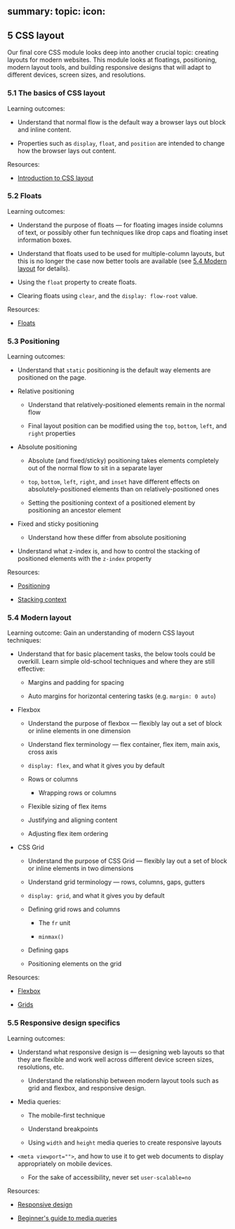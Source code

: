 summary:
topic:
icon:
---

## 5 CSS layout

Our final core CSS module looks deep into another crucial topic: creating layouts for modern websites. This module looks at floatings, positioning, modern layout tools, and building responsive designs that will adapt to different devices, screen sizes, and resolutions.

### 5.1 The basics of CSS layout

Learning outcomes:

- Understand that normal flow is the default way a browser lays out block and inline content.

- Properties such as `display`, `float`, and `position` are intended to change how the browser lays out content.

Resources:

- [Introduction to CSS layout](https://developer.mozilla.org/docs/Learn/CSS/CSS_layout/Introduction)

### 5.2 Floats

Learning outcomes:

- Understand the purpose of floats — for floating images inside columns of text, or possibly other fun techniques like drop caps and floating inset information boxes.

- Understand that floats used to be used for multiple-column layouts, but this is no longer the case now better tools are available (see [5.4 Modern layout](./5-4-modern-layout.md) for details).

- Using the `float` property to create floats.

- Clearing floats using `clear`, and the `display: flow-root` value.

Resources:

- [Floats](https://developer.mozilla.org/docs/Learn/CSS/CSS_layout/Floats)

### 5.3 Positioning

Learning outcomes:

- Understand that `static` positioning is the default way elements are positioned on the page.

- Relative positioning

  - Understand that relatively-positioned elements remain in the normal flow

  - Final layout position can be modified using the `top`, `bottom`, `left`, and `right` properties

- Absolute positioning

  - Absolute (and fixed/sticky) positioning takes elements completely out of the normal flow to sit in a separate layer

  - `top`, `bottom`, `left`, `right`, and `inset` have different effects on absolutely-positioned elements than on relatively-positioned ones

  - Setting the positioning context of a positioned element by positioning an ancestor element

- Fixed and sticky positioning

  - Understand how these differ from absolute positioning

- Understand what z-index is, and how to control the stacking of positioned elements with the `z-index` property

Resources:

- [Positioning](https://developer.mozilla.org/docs/Learn/CSS/CSS_layout/Positioning)

- [Stacking context](https://developer.mozilla.org/docs/Web/CSS/CSS_positioned_layout/Understanding_z-index/Stacking_context)

### 5.4 Modern layout

Learning outcome: Gain an understanding of modern CSS layout techniques:

- Understand that for basic placement tasks, the below tools could be overkill. Learn simple old-school techniques and where they are still effective:

  - Margins and padding for spacing

  - Auto margins for horizontal centering tasks (e.g. `margin: 0 auto`)

- Flexbox

  - Understand the purpose of flexbox — flexibly lay out a set of block or inline elements in one dimension

  - Understand flex terminology — flex container, flex item, main axis, cross axis

  - `display: flex`, and what it gives you by default

  - Rows or columns

    - Wrapping rows or columns

  - Flexible sizing of flex items

  - Justifying and aligning content

  - Adjusting flex item ordering

- CSS Grid

  - Understand the purpose of CSS Grid — flexibly lay out a set of block or inline elements in two dimensions

  - Understand grid terminology — rows, columns, gaps, gutters

  - `display: grid`, and what it gives you by default

  - Defining grid rows and columns

    - The `fr` unit

    - `minmax()`

  - Defining gaps

  - Positioning elements on the grid

Resources:

- [Flexbox](https://developer.mozilla.org/docs/Learn/CSS/CSS_layout/Flexbox)

- [Grids](https://developer.mozilla.org/docs/Learn/CSS/CSS_layout/Grids)

### 5.5 Responsive design specifics

Learning outcomes:

- Understand what responsive design is — designing web layouts so that they are flexible and work well across different device screen sizes, resolutions, etc.

  - Understand the relationship between modern layout tools such as grid and flexbox, and responsive design.

- Media queries:

  - The mobile-first technique

  - Understand breakpoints

  - Using `width` and `height` media queries to create responsive layouts

- `<meta viewport="">`, and how to use it to get web documents to display appropriately on mobile devices.

  - For the sake of accessibility, never set `user-scalable=no`

Resources:

- [Responsive design](https://developer.mozilla.org/docs/Learn/CSS/CSS_layout/Responsive_Design)

- [Beginner's guide to media queries](https://developer.mozilla.org/docs/Learn/CSS/CSS_layout/Media_queries)
